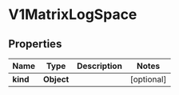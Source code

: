 
# V1MatrixLogSpace

## Properties
Name | Type | Description | Notes
------------ | ------------- | ------------- | -------------
**kind** | **Object** |  |  [optional]




